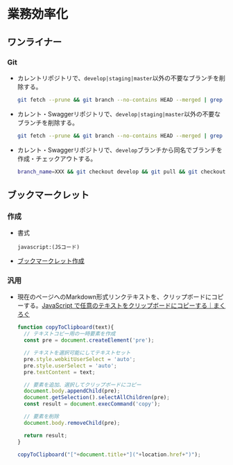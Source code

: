 ﻿# 業務効率化
## ワンライナー
### Git
- カレントリポジトリで、`develop|staging|master`以外の不要なブランチを削除する。
	```bash
	git fetch --prune && git branch --no-contains HEAD --merged | grep -Ev "(develop|staging|master)" | xargs git branch -d
	```
- カレント・Swaggerリポジトリで、`develop|staging|master`以外の不要なブランチを削除する。
	```bash
	git fetch --prune && git branch --no-contains HEAD --merged | grep -Ev "(develop|staging|master)" | xargs git branch -d && ( cd enoteca-rental-cellar-swagger && git fetch --prune && git branch --no-contains HEAD --merged | grep -Ev "(master)" | xargs git branch -d )
	```
- カレント・Swaggerリポジトリで、`develop`ブランチから同名でブランチを作成・チェックアウトする。
	```bash
	branch_name=XXX && git checkout develop && git pull && git checkout -b $branch_name && ( cd  enoteca-rental-cellar-swagger && git checkout master && git pull && git checkout -b $branch_name )
	```

## ブックマークレット
### 作成
- 書式
	```
	javascript:(JSコード)
	```
- [ブックマークレット作成](https://crocro.com/tools/item/gen_bookmarklet.html)

### 汎用
- 現在のページへのMarkdown形式リンクテキストを、クリップボードにコピーする。[JavaScript で任意のテキストをクリップボードにコピーする｜まくろぐ](https://maku.blog/p/buk5i2o/)
	```js
	function copyToClipboard(text){
	  // テキストコピー用の一時要素を作成
	  const pre = document.createElement('pre');

	  // テキストを選択可能にしてテキストセット
	  pre.style.webkitUserSelect = 'auto';
	  pre.style.userSelect = 'auto';
	  pre.textContent = text;

	  // 要素を追加、選択してクリップボードにコピー
	  document.body.appendChild(pre);
	  document.getSelection().selectAllChildren(pre);
	  const result = document.execCommand('copy');

	  // 要素を削除
	  document.body.removeChild(pre);

	  return result;
	}

	copyToClipboard("["+document.title+"]("+location.href+")");
	```
